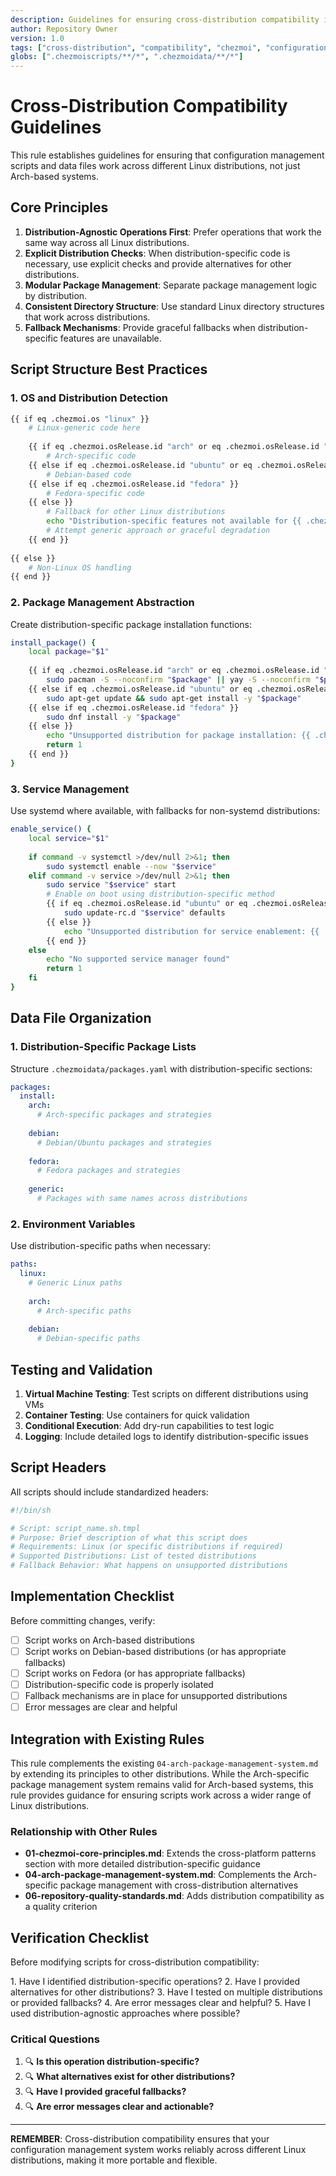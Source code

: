 ```yaml
---
description: Guidelines for ensuring cross-distribution compatibility in configuration management scripts
author: Repository Owner
version: 1.0
tags: ["cross-distribution", "compatibility", "chezmoi", "configuration"]
globs: [".chezmoiscripts/**/*", ".chezmoidata/**/*"]
---
```


# Cross-Distribution Compatibility Guidelines

This rule establishes guidelines for ensuring that configuration management scripts and data files work across different Linux distributions, not just Arch-based systems.

## Core Principles

1. **Distribution-Agnostic Operations First**: Prefer operations that work the same way across all Linux distributions.
2. **Explicit Distribution Checks**: When distribution-specific code is necessary, use explicit checks and provide alternatives for other distributions.
3. **Modular Package Management**: Separate package management logic by distribution.
4. **Consistent Directory Structure**: Use standard Linux directory structures that work across distributions.
5. **Fallback Mechanisms**: Provide graceful fallbacks when distribution-specific features are unavailable.

## Script Structure Best Practices

### 1. OS and Distribution Detection

```bash
{{ if eq .chezmoi.os "linux" }}
    # Linux-generic code here
    
    {{ if eq .chezmoi.osRelease.id "arch" or eq .chezmoi.osRelease.id "endeavouros" }}
        # Arch-specific code
    {{ else if eq .chezmoi.osRelease.id "ubuntu" or eq .chezmoi.osRelease.id "debian" }}
        # Debian-based code
    {{ else if eq .chezmoi.osRelease.id "fedora" }}
        # Fedora-specific code
    {{ else }}
        # Fallback for other Linux distributions
        echo "Distribution-specific features not available for {{ .chezmoi.osRelease.id }}"
        # Attempt generic approach or graceful degradation
    {{ end }}
    
{{ else }}
    # Non-Linux OS handling
{{ end }}
```

### 2. Package Management Abstraction

Create distribution-specific package installation functions:

```bash
install_package() {
    local package="$1"
    
    {{ if eq .chezmoi.osRelease.id "arch" or eq .chezmoi.osRelease.id "endeavouros" }}
        sudo pacman -S --noconfirm "$package" || yay -S --noconfirm "$package"
    {{ else if eq .chezmoi.osRelease.id "ubuntu" or eq .chezmoi.osRelease.id "debian" }}
        sudo apt-get update && sudo apt-get install -y "$package"
    {{ else if eq .chezmoi.osRelease.id "fedora" }}
        sudo dnf install -y "$package"
    {{ else }}
        echo "Unsupported distribution for package installation: {{ .chezmoi.osRelease.id }}"
        return 1
    {{ end }}
}
```

### 3. Service Management

Use systemd where available, with fallbacks for non-systemd distributions:

```bash
enable_service() {
    local service="$1"
    
    if command -v systemctl >/dev/null 2>&1; then
        sudo systemctl enable --now "$service"
    elif command -v service >/dev/null 2>&1; then
        sudo service "$service" start
        # Enable on boot using distribution-specific method
        {{ if eq .chezmoi.osRelease.id "ubuntu" or eq .chezmoi.osRelease.id "debian" }}
            sudo update-rc.d "$service" defaults
        {{ else }}
            echo "Unsupported distribution for service enablement: {{ .chezmoi.osRelease.id }}"
        {{ end }}
    else
        echo "No supported service manager found"
        return 1
    fi
}
```

## Data File Organization

### 1. Distribution-Specific Package Lists

Structure `.chezmoidata/packages.yaml` with distribution-specific sections:

```yaml
packages:
  install:
    arch:
      # Arch-specific packages and strategies
    
    debian:
      # Debian/Ubuntu packages and strategies
    
    fedora:
      # Fedora packages and strategies
    
    generic:
      # Packages with same names across distributions
```

### 2. Environment Variables

Use distribution-specific paths when necessary:

```yaml
paths:
  linux:
    # Generic Linux paths
    
    arch:
      # Arch-specific paths
    
    debian:
      # Debian-specific paths
```

## Testing and Validation

1. **Virtual Machine Testing**: Test scripts on different distributions using VMs
2. **Container Testing**: Use containers for quick validation
3. **Conditional Execution**: Add dry-run capabilities to test logic
4. **Logging**: Include detailed logs to identify distribution-specific issues

## Script Headers

All scripts should include standardized headers:

```bash
#!/bin/sh

# Script: script_name.sh.tmpl
# Purpose: Brief description of what this script does
# Requirements: Linux (or specific distributions if required)
# Supported Distributions: List of tested distributions
# Fallback Behavior: What happens on unsupported distributions
```

## Implementation Checklist

Before committing changes, verify:

- [ ] Script works on Arch-based distributions
- [ ] Script works on Debian-based distributions (or has appropriate fallbacks)
- [ ] Script works on Fedora (or has appropriate fallbacks)
- [ ] Distribution-specific code is properly isolated
- [ ] Fallback mechanisms are in place for unsupported distributions
- [ ] Error messages are clear and helpful

## Integration with Existing Rules

This rule complements the existing `04-arch-package-management-system.md` by extending its principles to other distributions. While the Arch-specific package management system remains valid for Arch-based systems, this rule provides guidance for ensuring scripts work across a wider range of Linux distributions.

### Relationship with Other Rules

- **01-chezmoi-core-principles.md**: Extends the cross-platform patterns section with more detailed distribution-specific guidance
- **04-arch-package-management-system.md**: Complements the Arch-specific package management with cross-distribution alternatives
- **06-repository-quality-standards.md**: Adds distribution compatibility as a quality criterion

## Verification Checklist

Before modifying scripts for cross-distribution compatibility:

<thinking>
1. Have I identified distribution-specific operations?
2. Have I provided alternatives for other distributions?
3. Have I tested on multiple distributions or provided fallbacks?
4. Are error messages clear and helpful?
5. Have I used distribution-agnostic approaches where possible?
</thinking>

### Critical Questions
1. 🔍 **Is this operation distribution-specific?**
2. 🔍 **What alternatives exist for other distributions?**
3. 🔍 **Have I provided graceful fallbacks?**
4. 🔍 **Are error messages clear and actionable?**

---

**REMEMBER**: Cross-distribution compatibility ensures that your configuration management system works reliably across different Linux distributions, making it more portable and flexible.
